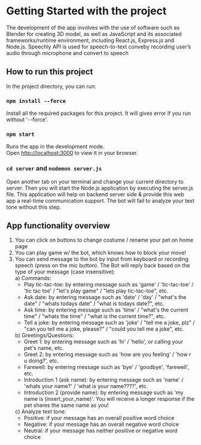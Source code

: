# Getting Started with the project

The development of the app involves with the use of software such as Blender for creating 3D model, as well as JavaScript and its associated frameworks/runtime environment, including React.js, Express.js and Node.js. Speechly API is used for speech-to-text conveby recording user’s audio through microphone and convert to speech

## How to run this project

In the project directory, you can run:

### `npm install --force`

Install all the required packages for this project. It will gives error if you run without '--force'.

### `npm start`

Runs the app in the development mode.\
Open [http://localhost:3000](http://localhost:3000) to view it in your browser.

### `cd server` and `nodemon server.js`

Open another tab on your terminal and change your current directory to server. Then you will start the Node.js application by executing the server.js file. This application will help on backend server side & provide this web app a real-time communication support. The bot will fail to analyze your text tone without this step.

## App functionality overview
1. You can click on buttons to change costume / rename your pet on home page
2. You can play game w/ the bot, which knows how to block your move!
3. You can send message to the bot by input from keyboard or recording speech (press on the mic button). The Bot will reply back based on the type of your message (case insensitive):<br>
   a) Commands:<br>
      <ul>
        <li>Play tic-tac-toe: by entering message such as 'game' / 'tic-tac-toe' / 'tic tac toe' / "let's play game" / "lets play tic-tac-toe", etc. </li>
        <li>Ask date: by entering message such as 'date' / 'day' / "what's the date" / "whats todays date" / "what is todays date?", etc. </li>
        <li>Ask time: by entering message such as 'time' / "what's the current time" / "whats the time" / "what is the current time?", etc. </li>
        <li>Tell a joke: by entering message such as 'joke' / "tell me a joke, plz" / "can you tell me a joke, please?" / "could you tell me a joke", etc. </li>
      </ul>
   b) Greetings/Questions:<br>
      <ul>
        <li>Greet 1: by entering message such as 'hi' / 'hello', or calling your pet's name, etc. </li>
        <li>Greet 2: by entering message such as 'how are you feeling' / 'how r u doing?', etc. </li>
        <li>Farewell: by entering message such as 'bye' / 'goodbye', 'farewell', etc. </li>
        <li>Introduction 1 (ask name): by entering message such as 'name' / 'whats your name?' / 'what is your name????', etc. </li>
        <li>Introduction 2 (provide name): by entering message such as 'my name is (insert_your_name)'. You will receive a longer response if the pet shares the same name as you!</li>
      </ul>
   c) Analyze text tone:<br>
      <ul>
        <li>Positive: if your message has an overall positive word choice</li>
        <li>Negative: if your message has an overall negative word choice</li>
        <li>Neutral: if your message has neither positive or negative word choice</li>
      </ul>